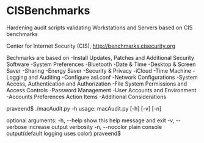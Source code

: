 # CISBenchmarks
Hardening audit scripts validating Workstations and Servers based on CIS benchmarks

Center for Internet Security (CIS), http://benchmarks.cisecurity.org

Bechmarks are based on
-Install Updates, Patches and Additional Security Software
-System Preferences
    -Bluetooth
    -Date & Time
    -Desktop & Screen Saver
    -Sharing
    -Energy Saver
    -Security & Privacy
    -iCloud
    -Time Machine
-Logging and Auditing
    -Configure asl.conf
-Network Configurations
-System Access, Authentication and Authorization
    -File System Permissions and Access Controls
    -Password Management
-User Accounts and Environment
    -Accounts Preferences Action Items
-Additional Considerations

praveend$ ./macAudit.py -h
usage: macAudit.py [-h] [-v] [-n]

optional arguments:
  -h, --help     show this help message and exit
  -v, --verbose  increase output verbosity
  -n, --nocolor  plain console output(default logging uses color)
praveend$




